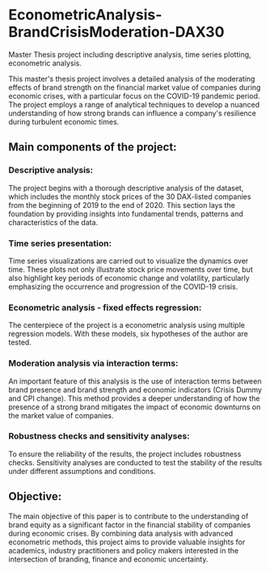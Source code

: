 # EconometricAnalysis-BrandCrisisModeration-DAX30
Master Thesis project including descriptive analysis, time series plotting, econometric analysis.

This master's thesis project involves a detailed analysis of the moderating effects of brand strength on the financial market value of companies during economic crises, with a particular focus on the COVID-19 pandemic period. The project employs a range of analytical techniques to develop a nuanced understanding of how strong brands can influence a company's resilience during turbulent economic times.

## Main components of the project:
### Descriptive analysis:
The project begins with a thorough descriptive analysis of the dataset, which includes the monthly stock prices of the 30 DAX-listed companies from the beginning of 2019 to the end of 2020. This section lays the foundation by providing insights into fundamental trends, patterns and characteristics of the data.
### Time series presentation:
Time series visualizations are carried out to visualize the dynamics over time. These plots not only illustrate stock price movements over time, but also highlight key periods of economic change and volatility, particularly emphasizing the occurrence and progression of the COVID-19 crisis.
### Econometric analysis - fixed effects regression:
The centerpiece of the project is a econometric analysis using multiple regression models. With these models, six hypotheses of the author are tested.
### Moderation analysis via interaction terms:
An important feature of this analysis is the use of interaction terms between brand presence and brand strength and economic indicators (Crisis Dummy and CPI change). This method provides a deeper understanding of how the presence of a strong brand mitigates the impact of economic downturns on the market value of companies.
### Robustness checks and sensitivity analyses:
To ensure the reliability of the results, the project includes robustness checks. Sensitivity analyses are conducted to test the stability of the results under different assumptions and conditions.

## Objective:
The main objective of this paper is to contribute to the understanding of brand equity as a significant factor in the financial stability of companies during economic crises. By combining data analysis with advanced econometric methods, this project aims to provide valuable insights for academics, industry practitioners and policy makers interested in the intersection of branding, finance and economic uncertainty.
